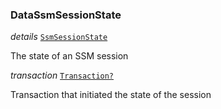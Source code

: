 

### DataSsmSessionState  
  
<article>

*details* [`SsmSessionState`](/docs/ssm-chaincode-models--page#ssmsessionstate) 

The state of an SSM session

</article>
<article>

*transaction* [`Transaction?`](/docs/ssm-chaincode-models--page#ssm-chaincode-blockchain-content) 

Transaction that initiated the state of the session

</article>

